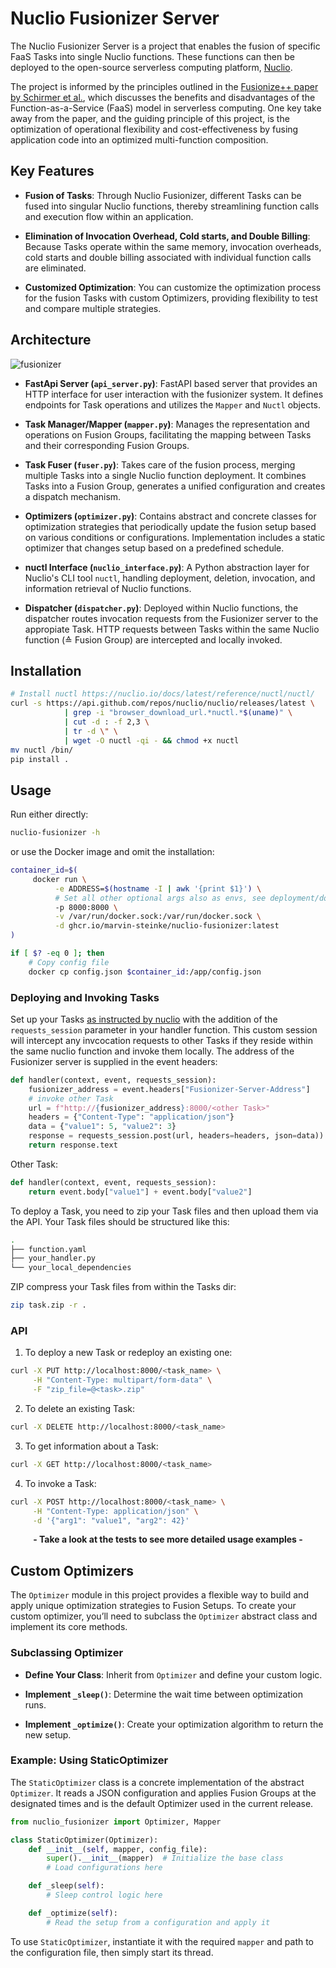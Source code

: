 # Nuclio Fusionizer Server

The Nuclio Fusionizer Server is a project that enables the fusion of specific
FaaS Tasks into single Nuclio functions. These functions can then be deployed to
the open-source serverless computing platform, [Nuclio](https://nuclio.io/). 

The project is informed by the principles outlined in the [Fusionize++ paper by
Schirmer et al.](https://arxiv.org/abs/2311.04875), which discusses the benefits
and disadvantages of the Function-as-a-Service (FaaS) model in serverless
computing. One key take away from the paper, and the guiding principle of this
project, is the optimization of operational flexibility and cost-effectiveness
by fusing application code into an optimized multi-function composition.

## Key Features

- **Fusion of Tasks**: Through Nuclio Fusionizer, different Tasks can be fused
into singular Nuclio functions, thereby streamlining function calls and
execution flow within an application.

- **Elimination of Invocation Overhead, Cold starts, and Double Billing**:
Because Tasks operate within the same memory, invocation overheads, cold starts
and double billing associated with individual function calls are eliminated.

- **Customized Optimization**: You can customize the optimization process for
the fusion Tasks with custom Optimizers, providing flexibility to test and
compare multiple strategies.

## Architecture

![fusionizer](https://github.com/marvin-steinke/nuclio_fusionizer/assets/48684343/72ad1f9d-9ea2-4fce-a620-4d245649ef98)

- **FastApi Server (`api_server.py`)**: FastAPI based server that provides an
HTTP interface for user interaction with the fusionizer system. It defines
endpoints for Task operations and utilizes the `Mapper` and `Nuctl` objects.

- **Task Manager/Mapper (`mapper.py`)**: Manages the representation and
operations on Fusion Groups, facilitating the mapping between Tasks and their
corresponding Fusion Groups.

- **Task Fuser (`fuser.py`)**: Takes care of the fusion process, merging
multiple Tasks into a single Nuclio function deployment. It combines Tasks into
a Fusion Group, generates a unified configuration and creates a dispatch
mechanism.

- **Optimizers (`optimizer.py`)**: Contains abstract and concrete classes for
optimization strategies that periodically update the fusion setup based on
various conditions or configurations. Implementation includes a static optimizer
that changes setup based on a predefined schedule.

- **nuctl Interface (`nuclio_interface.py`)**: A Python abstraction layer for
Nuclio's CLI tool `nuctl`, handling deployment, deletion, invocation, and
information retrieval of Nuclio functions.

- **Dispatcher (`dispatcher.py`)**: Deployed within Nuclio functions, the
dispatcher routes invocation requests from the Fusionizer server to the
appropiate Task. HTTP requests between Tasks within the same Nuclio function (≙
Fusion Group) are intercepted and locally invoked.

## Installation

```bash
# Install nuctl https://nuclio.io/docs/latest/reference/nuctl/nuctl/
curl -s https://api.github.com/repos/nuclio/nuclio/releases/latest \
			| grep -i "browser_download_url.*nuctl.*$(uname)" \
			| cut -d : -f 2,3 \
			| tr -d \" \
			| wget -O nuctl -qi - && chmod +x nuctl
mv nuctl /bin/
pip install .
```

## Usage

Run either directly:
```bash
nuclio-fusionizer -h
```
or use the Docker image and omit the installation:

```bash
container_id=$(
     docker run \
          -e ADDRESS=$(hostname -I | awk '{print $1}') \
          # Set all other optional args also as envs, see deployment/docker/entrypoint.sh
          -p 8000:8000 \
          -v /var/run/docker.sock:/var/run/docker.sock \
          -d ghcr.io/marvin-steinke/nuclio-fusionizer:latest
)

if [ $? -eq 0 ]; then
    # Copy config file
    docker cp config.json $container_id:/app/config.json
```

### Deploying and Invoking Tasks

Set up your Tasks [as instructed by
nuclio](https://docs.nuclio.io/en/stable/tasks/deploying-functions.html) with
the addition of the `requests_session` parameter in your handler function. This
custom session will intercept any invcocation requests to other Tasks if they
reside within the same nuclio function and invoke them locally. The address of
the Fusionizer server is supplied in the event headers:

```python
def handler(context, event, requests_session):
    fusionizer_address = event.headers["Fusionizer-Server-Address"]
    # invoke other Task
    url = f"http://{fusionizer_address}:8000/<other Task>"
    headers = {"Content-Type": "application/json"}
    data = {"value1": 5, "value2": 3}
    response = requests_session.post(url, headers=headers, json=data))
    return response.text
```
Other Task:
```python
def handler(context, event, requests_session):
    return event.body["value1"] + event.body["value2"]
```

 To deploy a Task, you need to zip your Task files and then upload them via the
 API.  Your Task files should be structured like this:

```bash
.
├── function.yaml 
├── your_handler.py
└── your_local_dependencies
```

ZIP compress your Task files from within the Tasks dir:
```bash
zip task.zip -r .
```

### API
1. To deploy a new Task or redeploy an existing one:
```bash
curl -X PUT http://localhost:8000/<task_name> \
     -H "Content-Type: multipart/form-data" \
     -F "zip_file=@<task>.zip"
```

2. To delete an existing Task:
```bash
curl -X DELETE http://localhost:8000/<task_name>
```

3. To get information about a Task:
```bash
curl -X GET http://localhost:8000/<task_name>
```

4. To invoke a Task:
```bash
curl -X POST http://localhost:8000/<task_name> \
     -H "Content-Type: application/json" \
     -d '{"arg1": "value1", "arg2": 42}'
```

**<p align="center">- Take a look at the tests to see more detailed usage examples -</p>**

## Custom Optimizers

The `Optimizer` module in this project provides a flexible way to build and apply
unique optimization strategies to Fusion Setups. To create your custom
optimizer, you’ll need to subclass the `Optimizer` abstract class and implement
its core methods.

### Subclassing Optimizer

- **Define Your Class**: Inherit from `Optimizer` and define your custom logic.

- **Implement `_sleep()`**: Determine the wait time between optimization runs.

- **Implement `_optimize()`**: Create your optimization algorithm to return the
new setup.

### Example: Using StaticOptimizer

The `StaticOptimizer` class is a concrete implementation of the abstract
`Optimizer`. It reads a JSON configuration and applies Fusion Groups at the
designated times and is the default Optimizer used in the current release.

```python
from nuclio_fusionizer import Optimizer, Mapper

class StaticOptimizer(Optimizer):
    def __init__(self, mapper, config_file):
        super().__init__(mapper)  # Initialize the base class
        # Load configurations here

    def _sleep(self):
        # Sleep control logic here

    def _optimize(self):
        # Read the setup from a configuration and apply it
```

To use `StaticOptimizer`, instantiate it with the required `mapper` and path to
the configuration file, then simply start its thread.